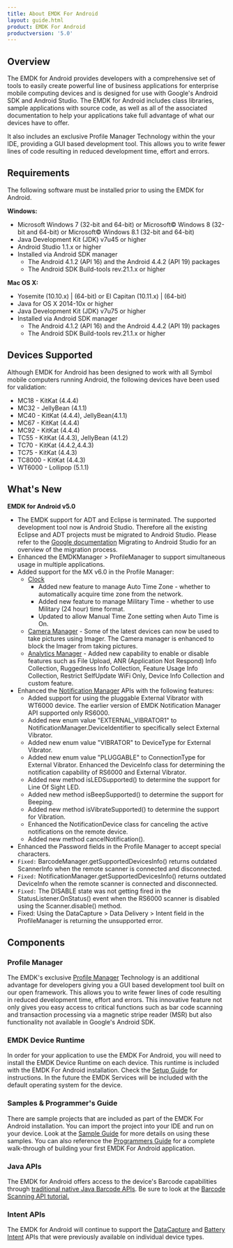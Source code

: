 ```yaml
---
title: About EMDK For Android
layout: guide.html
product: EMDK For Android
productversion: '5.0'
---
```


## Overview
The EMDK for Android provides developers with a comprehensive set of tools to easily create powerful line of business applications for enterprise mobile computing devices and is designed for use with Google's Android SDK and Android Studio. The EMDK for Android includes class libraries, sample applications with source code, as well as all of the associated documentation to help your applications take full advantage of what our devices have to offer.

It also includes an exclusive Profile Manager Technology within the your IDE, providing a GUI based development tool. This allows you to write fewer lines of code resulting in reduced development time, effort and errors.

## Requirements
The following software must be installed prior to using the EMDK for Android.

**Windows:**
* Microsoft Windows 7 (32-bit and 64-bit)  or Microsoft&copy; Windows 8 (32-bit and 64-bit) or Microsoft&copy; Windows 8.1 (32-bit and 64-bit)
* Java Development Kit (JDK) v7u45 or higher
* Android Studio 1.1.x or higher
* Installed via Android SDK manager
	* The Android 4.1.2 (API 16) and the Android 4.4.2 (API 19) packages
	* The Android SDK Build-tools rev.21.1.x or higher
 
**Mac OS X:**  
* Yosemite (10.10.x) | (64-bit)  or El Capitan (10.11.x) | (64-bit)
* Java for OS X 2014-10x or higher
* Java Development Kit (JDK) v7u75 or higher
* Installed via Android SDK manager 
	* The Android 4.1.2 (API 16) and the Android 4.4.2 (API 19) packages
	* The Android SDK Build-tools rev.21.1.x or higher


## Devices Supported
Although EMDK for Android has been designed to work with all Symbol mobile computers running Android, the following devices have been used for validation:

* MC18 - KitKat (4.4.4)
* MC32 - JellyBean (4.1.1)
* MC40 - KitKat (4.4.4), JellyBean(4.1.1)
* MC67 - KitKat (4.4.4)
* MC92 - KitKat (4.4.4)
* TC55 - KitKat (4.4.3), JellyBean (4.1.2)
* TC70 - KitKat (4.4.2,4.4.3)
* TC75 - KitKat (4.4.3)
* TC8000 - KitKat (4.4.3)
* WT6000 - Lollipop (5.1.1)



## What's New
**EMDK for Android v5.0**

* The EMDK support for ADT and Eclipse is terminated. The supported development tool now is Android Studio. Therefore all the existing Eclipse and ADT projects must be migrated to Android Studio. Please refer to the [Google documentation](https://developer.android.com/studio/install.html?hl=en) Migrating to Android Studio for an overview of the migration process.
* Enhanced the EMDKManager > ProfileManager to support simultaneous usage in multiple applications. 
* Added support for the MX v6.0 in the Profile Manager:
	* [Clock](../../mx/clock/)
		* Added new feature to manage Auto Time Zone - whether to automatically acquire time zone from the network.
		* Added new feature to manage Military Time - whether to use Military (24 hour) time format.
		* Updated to allow Manual Time Zone setting when Auto Time is On.
	* [Camera Manager](../../mx/cameramgr/) - Some of the latest devices can now be used to take pictures using Imager. The Camera manager is enhanced to block the Imager from taking pictures.
	* [Analytics Manager](../../mx/analytics/) - Added new capability to enable or disable features such as File Upload, ANR (Application Not Respond) Info Collection, Ruggedness Info Collection, Feature Usage Info Collection, Restrict SelfUpdate WiFi Only, Device Info Collection and custom feature.
* Enhanced the [Notification Manager](../../api/notification/NotificationManager/) APIs with the following features:
	* Added support for using the pluggable External Vibrator with WT6000 device. The earlier version of EMDK Notification Manager API supported only RS6000.
	* Added new enum value "EXTERNAL_VIBRATOR1" to NotificationManager.DeviceIdentifier to specifically select External Vibrator.
	* Added new enum value "VIBRATOR" to DeviceType for External Vibrator.
	* Added new enum value "PLUGGABLE" to ConnectionType for External Vibrator.
	 Enhanced the DeviceInfo class for determining the notification capability of RS6000 and External Vibrator.
	* Added new method isLEDSupported() to determine the support for Line Of Sight LED.
	* Added new method isBeepSupported() to determine the support for Beeping.
	* Added new method isVibrateSupported() to determine the support for Vibration.
	* Enhanced the NotificationDevice class for canceling the active notifications on the remote device.
	* Added new method cancelNotification().
* Enhanced the Password fields in the Profile Manager to accept special characters.
* `Fixed:` BarcodeManager.getSupportedDevicesInfo() returns outdated ScannerInfo when the remote scanner is connected and disconnected.
* `Fixed:` NotificationManager.getSupportedDevicesInfo() returns outdated DeviceInfo when the remote scanner is connected and disconnected.
* `Fixed:` The DISABLE state was not getting fired in the StatusListener.OnStatus() event when the RS6000 scanner is disabled using the Scanner.disable() method.
* Fixed: Using the DataCapture > Data Delivery > Intent field in the ProfileManager is returning the unsupported error.



## Components

### Profile Manager
The EMDK's exclusive [Profile Manager](/emdk-for-android/5-0/guide/profile-manager) Technology is an additional advantage for developers giving you a GUI based development tool built on our open framework. This allows you to write fewer lines of code resulting in reduced development time, effort and errors. This innovative feature not only gives you easy access to critical functions such as bar code scanning and transaction processing via a magnetic stripe reader (MSR) but also functionality not available in Google's Android SDK.   

### EMDK Device Runtime
In order for your application to use the EMDK For Android, you will need to install the EMDK Device Runtime on each device. This runtime is included with the EMDK For Android installation. Check the [Setup Guide](/emdk-for-android/5-0/guide/setupDevice) for instructions. In the future the EMDK Services will be included with the default operating system for the device.

### Samples & Programmer's Guide
There are sample projects that are included as part of the EMDK For Android installation. You can import the project into your IDE and run on your device. Look at the [Sample Guide](/emdk-for-android/5-0/samples/) for more details on using these samples. You can also reference the [Programmers Guide](/emdk-for-android/5-0/tutorial/) for a complete walk-through of building your first EMDK For Android application.

### Java APIs
The EMDK for Android offers access to the device's Barcode capabilities through [traditional native Java Barcode APIs](/emdk-for-android/5-0/api/barcode). Be sure to look at the [Barcode Scanning API tutorial.](/emdk-for-android/5-0/tutorial/tutBasicScanningAPI)

### Intent APIs
The EMDK for Android will continue to support the [DataCapture](/emdk-for-android/5-0/guide/reference/refdatacaptureintent) and [Battery Intent](/emdk-for-android/5-0/guide/reference/refbatteryintent) APIs that were previously available on individual device types. 






















